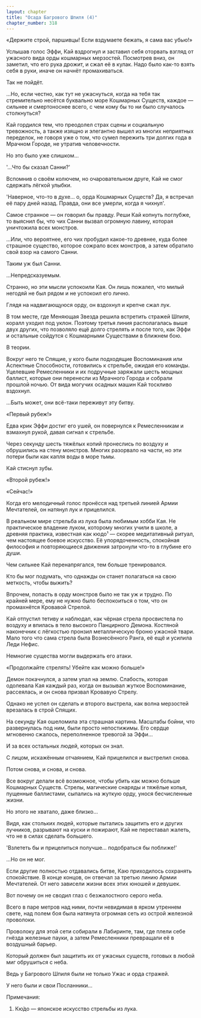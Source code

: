 ```yaml
---
layout: chapter
title: "Осада Багрового Шпиля (4)"
chapter_number: 318
---
```


«Держите строй, паршивцы! Если вздумаете бежать, я сама вас убью!»

Услышав голос Эффи, Кай вздрогнул и заставил себя оторвать взгляд от ужасного вида орды кошмарных мерзостей. Посмотрев вниз, он заметил, что его рука дрожит, и сжал её в кулак. Надо было как-то взять себя в руки, иначе он начнёт промахиваться.

Так не пойдёт.

...Но, если честно, как тут не ужаснуться, когда на тебя так стремительно несётся буквально море Кошмарных Существ, каждое — сильнее и смертоноснее всего, с чем кому бы то ни было случалось столкнуться?

Кай гордился тем, что преодолел страх сцены и социальную тревожность, а также изящно и элегантно вышел из многих неприятных переделок, не говоря уже о том, что сумел пережить три долгих года в Мрачном Городе, не утратив человечности.

Но это было уже слишком...

'...Что бы сказал Санни?'

Вспомнив о своём колючем, но очаровательном друге, Кай не смог сдержать лёгкой улыбки.

'Наверное, что-то в духе... о, орда Кошмарных Существ? Да, я встречал её пару дней назад. Правда, они все умерли, когда я чихнул'.

Самое странное — он говорил бы правду. Реши Кай копнуть поглубже, то выяснил бы, что чих Санни вызвал огромную лавину, которая уничтожила всех монстров.

...Или, что вероятнее, его чих пробудил какое-то древнее, куда более страшное существо, которое сожрало всех монстров, а затем обратило свой взор на самого Санни.

Таким уж был Санни.

...Непредсказуемым.

Странно, но эти мысли успокоили Кая. Он лишь пожалел, что милый негодяй не был рядом и не успокоил его лично.

Глядя на надвигающуюся орду, он вздохнул и крепче сжал лук.

В том месте, где Меняющая Звезда решила встретить стражей Шпиля, коралл уходил под уклон. Поэтому третья линия располагалась выше двух других, что позволяло ещё долго стрелять и после того, как Эффи и остальные сойдутся с Кошмарными Существами в ближнем бою.

В теории.

Вокруг него те Спящие, у кого были подходящие Воспоминания или Аспектные Способности, готовились к стрельбе, ожидая его команды. Уцелевшие Ремесленники и их подручные заряжали шесть мощных баллист, которые они перенесли из Мрачного Города и собрали прошлой ночью. От вида могучих осадных машин Кай тоскливо вздохнул.

...Быть может, они всё-таки переживут эту битву.

«Первый рубеж!»

Едва крик Эффи достиг его ушей, он повернулся к Ремесленникам и взмахнул рукой, давая сигнал к стрельбе.

Через секунду шесть тяжёлых копий пронеслись по воздуху и обрушились на стену монстров. Многих разорвало на части, но эти потери были как капля воды в море тьмы.

Кай стиснул зубы.

«Второй рубеж!»

«Сейчас!»

Когда его мелодичный голос пронёсся над третьей линией Армии Мечтателей, он натянул лук и прицелился.

В реальном мире стрельба из лука была любимым хобби Кая. Не практическое владение луком, которому многих учили в школе, а древняя практика, известная как кюдо¹ — скорее медитативный ритуал, чем настоящее боевое искусство. Её упорядоченность, спокойная философия и повторяющиеся движения затронули что-то в глубине его души.

Чем сильнее Кай перенапрягался, тем больше тренировался.

Кто бы мог подумать, что однажды он станет полагаться на свою меткость, чтобы выжить?

Впрочем, попасть в орду монстров было не так уж и трудно. По крайней мере, ему не нужно было беспокоиться о том, что он промахнётся Кровавой Стрелой.

Кай отпустил тетиву и наблюдал, как чёрная стрела просвистела по воздуху и впилась в тело высокого Панцирного Демона. Костяной наконечник с лёгкостью пронзил металлическую броню ужасной твари. Мало того что сама стрела была Вознесённого Ранга, её ещё и усилила Леди Нефис.

Немногие существа могли выдержать его атаки.

«Продолжайте стрелять! Убейте как можно больше!»

Демон покачнулся, а затем упал на землю. Слабость, которая одолевала Кая каждый раз, когда он вызывал жуткое Воспоминание, рассеялась, и он снова призвал Кровавую Стрелу.

Однако не успел он сделать и второго выстрела, как волна мерзостей врезалась в строй Спящих.

На секунду Кая ошеломила эта страшная картина. Масштабы бойни, что развернулась под ним, были просто непостижимы. Его сердце мгновенно сжалось, переполненное тревогой за Эффи...

И за всех остальных людей, которых он знал.

С лицом, искажённым отчаянием, Кай прицелился и выстрелил снова.

Потом снова, и снова, и снова.

Все вокруг делали всё возможное, чтобы убить как можно больше Кошмарных Существ. Стрелы, магические снаряды и тяжёлые копья, пущенные баллистами, сыпались на жуткую орду, унося бесчисленные жизни.

Но этого не хватало, даже близко...

Видя, как стольких людей, которые пытались защитить его и других лучников, разрывают на куски и пожирают, Кай не переставал жалеть, что не в силах сделать большего.

'Взлететь бы и прицелиться получше... подобраться бы поближе!'

...Но он не мог.

Если другие полностью отдавались битве, Каю приходилось сохранять спокойствие. В конце концов, он отвечал за третью линию Армии Мечтателей. От него зависели жизни всех этих юношей и девушек.

Вот почему он не сводил глаз с безжалостного серого неба.

Всего в паре метров над ними, почти невидимая в ярком утреннем свете, над полем боя была натянута огромная сеть из острой железной проволоки.

Проволоку для этой сети собирали в Лабиринте, там, где плели себе гнёзда железные пауки, а затем Ремесленники превращали её в воздушный барьер.

Который должен был защитить их от ужасных существ, готовых в любой миг обрушиться с неба.

Ведь у Багрового Шпиля были не только Ужас и орда стражей.

У него были и свои Посланники...

Примечания:

1. Кю́до — японское искусство стрельбы из лука.

